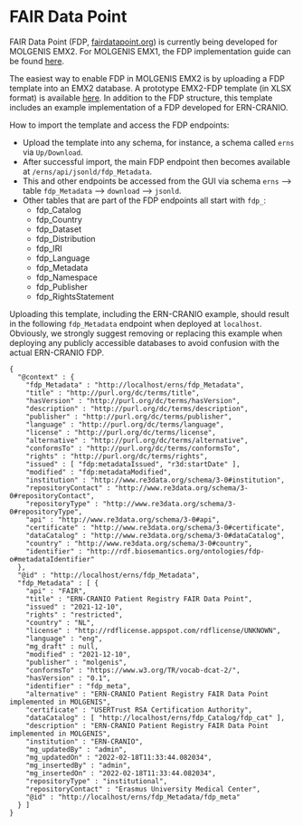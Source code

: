 # FAIR Data Point

FAIR Data Point (FDP, [fairdatapoint.org](https://www.fairdatapoint.org)) is currently being developed for MOLGENIS EMX2.
For MOLGENIS EMX1, the FDP implementation guide can be found [here](https://molgenis.gitbooks.io/molgenis/content/guide-fair.html).

The easiest way to enable FDP in MOLGENIS EMX2 is by uploading a FDP template into an EMX2 database.
A prototype EMX2-FDP template (in XLSX format) is available [here](https://docs.google.com/spreadsheets/d/1ojmw7QZwO42S63eNsXFjJaU4XCCOui0u/edit?usp=sharing&ouid=115315510762019790835&rtpof=true&sd=true).
In addition to the FDP structure, this template includes an example implementation of a FDP developed for ERN-CRANIO.

How to import the template and access the FDP endpoints:
* Upload the template into any schema, for instance, a schema called `erns` via `Up/Download`.
* After successful import, the main FDP endpoint then becomes available at `/erns/api/jsonld/fdp_Metadata`.
* This and other endpoints be accessed from the GUI via schema `erns` --> table `fdp_Metadata` --> `download` --> `jsonld`.
* Other tables that are part of the FDP endpoints all start with `fdp_`:
  * fdp_Catalog
  * fdp_Country
  * fdp_Dataset
  * fdp_Distribution
  * fdp_IRI
  * fdp_Language
  * fdp_Metadata
  * fdp_Namespace
  * fdp_Publisher
  * fdp_RightsStatement

Uploading this template, including the ERN-CRANIO example, should result in the following `fdp_Metadata` endpoint when deployed at `localhost`.
Obviously, we strongly suggest removing or replacing this example when deploying any publicly accessible databases to avoid confusion with the actual ERN-CRANIO FDP.

```
{
  "@context" : {
    "fdp_Metadata" : "http://localhost/erns/fdp_Metadata",
    "title" : "http://purl.org/dc/terms/title",
    "hasVersion" : "http://purl.org/dc/terms/hasVersion",
    "description" : "http://purl.org/dc/terms/description",
    "publisher" : "http://purl.org/dc/terms/publisher",
    "language" : "http://purl.org/dc/terms/language",
    "license" : "http://purl.org/dc/terms/license",
    "alternative" : "http://purl.org/dc/terms/alternative",
    "conformsTo" : "http://purl.org/dc/terms/conformsTo",
    "rights" : "http://purl.org/dc/terms/rights",
    "issued" : [ "fdp:metadataIssued", "r3d:startDate" ],
    "modified" : "fdp:metadataModified",
    "institution" : "http://www.re3data.org/schema/3-0#institution",
    "repositoryContact" : "http://www.re3data.org/schema/3-0#repositoryContact",
    "repositoryType" : "http://www.re3data.org/schema/3-0#repositoryType",
    "api" : "http://www.re3data.org/schema/3-0#api",
    "certificate" : "http://www.re3data.org/schema/3-0#certificate",
    "dataCatalog" : "http://www.re3data.org/schema/3-0#dataCatalog",
    "country" : "http://www.re3data.org/schema/3-0#country",
    "identifier" : "http://rdf.biosemantics.org/ontologies/fdp-o#metadataIdentifier"
  },
  "@id" : "http://localhost/erns/fdp_Metadata",
  "fdp_Metadata" : [ {
    "api" : "FAIR",
    "title" : "ERN-CRANIO Patient Registry FAIR Data Point",
    "issued" : "2021-12-10",
    "rights" : "restricted",
    "country" : "NL",
    "license" : "http://rdflicense.appspot.com/rdflicense/UNKNOWN",
    "language" : "eng",
    "mg_draft" : null,
    "modified" : "2021-12-10",
    "publisher" : "molgenis",
    "conformsTo" : "https://www.w3.org/TR/vocab-dcat-2/",
    "hasVersion" : "0.1",
    "identifier" : "fdp_meta",
    "alternative" : "ERN-CRANIO Patient Registry FAIR Data Point implemented in MOLGENIS",
    "certificate" : "USERTrust RSA Certification Authority",
    "dataCatalog" : [ "http://localhost/erns/fdp_Catalog/fdp_cat" ],
    "description" : "ERN-CRANIO Patient Registry FAIR Data Point implemented in MOLGENIS",
    "institution" : "ERN-CRANIO",
    "mg_updatedBy" : "admin",
    "mg_updatedOn" : "2022-02-18T11:33:44.082034",
    "mg_insertedBy" : "admin",
    "mg_insertedOn" : "2022-02-18T11:33:44.082034",
    "repositoryType" : "institutional",
    "repositoryContact" : "Erasmus University Medical Center",
    "@id" : "http://localhost/erns/fdp_Metadata/fdp_meta"
  } ]
}
```
